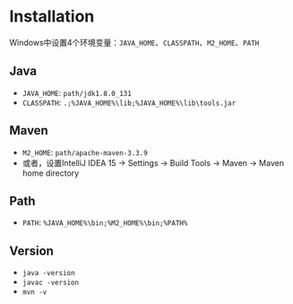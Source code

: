 # Installation

Windows中设置4个环境变量：`JAVA_HOME`、`CLASSPATH`、`M2_HOME`、`PATH`

## Java
- `JAVA_HOME`: `path/jdk1.8.0_131`
- `CLASSPATH`: `.;%JAVA_HOME%\lib;%JAVA_HOME%\lib\tools.jar`

## Maven
- `M2_HOME`: `path/apache-maven-3.3.9`
- 或者，设置IntelliJ IDEA 15 -> Settings -> Build Tools -> Maven -> Maven home directory

## Path
- `PATH`: `%JAVA_HOME%\bin;%M2_HOME%\bin;%PATH%`

## Version
- `java -version`
- `javac -version`
- `mvn -v`